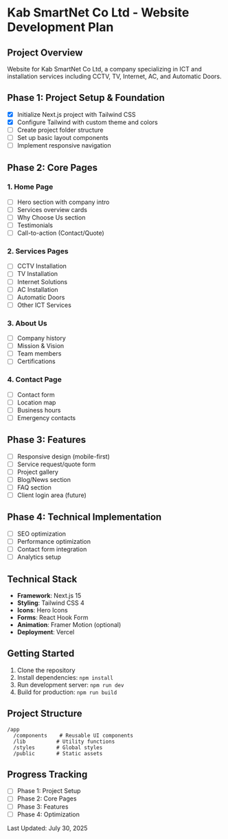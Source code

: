 # Kab SmartNet Co Ltd - Website Development Plan

## Project Overview
Website for Kab SmartNet Co Ltd, a company specializing in ICT and installation services including CCTV, TV, Internet, AC, and Automatic Doors.

## Phase 1: Project Setup & Foundation
- [x] Initialize Next.js project with Tailwind CSS
- [x] Configure Tailwind with custom theme and colors
- [ ] Create project folder structure
- [ ] Set up basic layout components
- [ ] Implement responsive navigation

## Phase 2: Core Pages

### 1. Home Page
- [ ] Hero section with company intro
- [ ] Services overview cards
- [ ] Why Choose Us section
- [ ] Testimonials
- [ ] Call-to-action (Contact/Quote)

### 2. Services Pages
- [ ] CCTV Installation
- [ ] TV Installation
- [ ] Internet Solutions
- [ ] AC Installation
- [ ] Automatic Doors
- [ ] Other ICT Services

### 3. About Us
- [ ] Company history
- [ ] Mission & Vision
- [ ] Team members
- [ ] Certifications

### 4. Contact Page
- [ ] Contact form
- [ ] Location map
- [ ] Business hours
- [ ] Emergency contacts

## Phase 3: Features
- [ ] Responsive design (mobile-first)
- [ ] Service request/quote form
- [ ] Project gallery
- [ ] Blog/News section
- [ ] FAQ section
- [ ] Client login area (future)

## Phase 4: Technical Implementation
- [ ] SEO optimization
- [ ] Performance optimization
- [ ] Contact form integration
- [ ] Analytics setup

## Technical Stack
- **Framework**: Next.js 15
- **Styling**: Tailwind CSS 4
- **Icons**: Hero Icons
- **Forms**: React Hook Form
- **Animation**: Framer Motion (optional)
- **Deployment**: Vercel

## Getting Started
1. Clone the repository
2. Install dependencies: `npm install`
3. Run development server: `npm run dev`
4. Build for production: `npm run build`

## Project Structure
```
/app
  /components    # Reusable UI components
  /lib          # Utility functions
  /styles       # Global styles
  /public       # Static assets
```

## Progress Tracking
- [ ] Phase 1: Project Setup
- [ ] Phase 2: Core Pages
- [ ] Phase 3: Features
- [ ] Phase 4: Optimization

Last Updated: July 30, 2025
